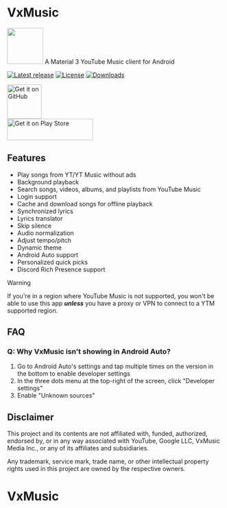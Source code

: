 # VxMusic

<img src="https://play-lh.googleusercontent.com/Gs0RQFi8nQ1wc1u-NIQ_ZJgQm7VGe5xNg5euXpM2QmeAq8EuFDu-7bAZt20DYFpOLC4=s48-rw" height="84">
A Material 3 YouTube Music client for Android

[![Latest release](https://img.shields.io/github/v/release/ABCGop/VxMusic)](https://github.com/ABCGop/music/releases)
[![License](https://img.shields.io/github/license/ABCGop/vxmusic)](https://www.gnu.org/licenses/gpl-3.0)
[![Downloads](https://img.shields.io/github/downloads/ABCGop/music/total)](https://github.com/ABCGop/music/releases)

[<img src="https://github.com/machiav3lli/oandbackupx/blob/034b226cea5c1b30eb4f6a6f313e4dadcbb0ece4/badge_github.png" alt="Get it on GitHub" height="80">](https://github.com/ABCGop/music/releases/latest)
<br>
[<img src="https://vxmusic.vxdev.fun/assets/img/google-play-badge.svg" alt="Get it on Play Store" height="50" width="200" >](https://play.google.com/store/apps/details?id=com.abcg.music)

## Features

- Play songs from YT/YT Music without ads
- Background playback
- Search songs, videos, albums, and playlists from YouTube Music
- Login support
- Cache and download songs for offline playback
- Synchronized lyrics
- Lyrics translator
- Skip silence
- Audio normalization
- Adjust tempo/pitch
- Dynamic theme
- Android Auto support
- Personalized quick picks
- Discord Rich Presence support
> [!WARNING]
>
>If you're in a region where YouTube Music is not supported, you won't be able to use this app
***unless*** you have a proxy or VPN to connect to a YTM supported region.

## FAQ

### Q: Why VxMusic isn't showing in Android Auto?

1. Go to Android Auto's settings and tap multiple times on the version in the bottom to enable
   developer settings
2. In the three dots menu at the top-right of the screen, click "Developer settings"
3. Enable "Unknown sources"

## Disclaimer

This project and its contents are not affiliated with, funded, authorized, endorsed by, or in any
way associated with YouTube, Google LLC, VxMusic Media Inc., or any of its affiliates and
subsidiaries.

Any trademark, service mark, trade name, or other intellectual property rights used in this project
are owned by the respective owners.
# VxMusic
